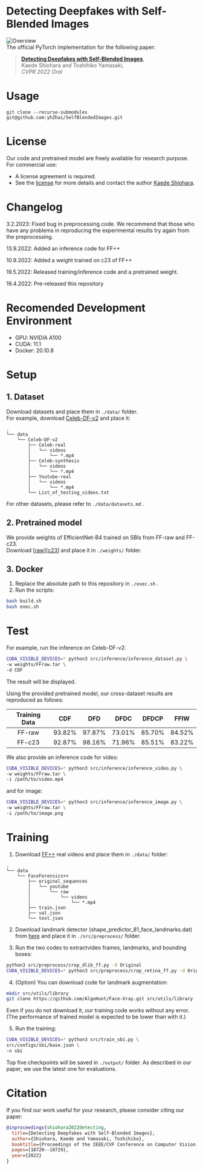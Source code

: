 # Detecting Deepfakes with Self-Blended Images
![Overview](overview.png)  
The official PyTorch implementation for the following paper: 
> [**Detecting Deepfakes with Self-Blended Images**](https://arxiv.org/abs/2204.08376),  
> Kaede Shiohara and Toshihiko Yamasaki,  
> *CVPR 2022 Oral*

# Usage
```shell
git clone --recurse-submodules git@github.com:yhZhai/SelfBlendedImages.git
```

# License
Our code and pretrained model are freely available for research purpose.  
For commercial use: 
- A license agreement is required. 
- See the [license](https://github.com/mapooon/SelfBlendedImages/blob/master/LICENSE) for more details and contact the author [Kaede Shiohara](mailto:shiohara@cvm.t.u-tokyo.ac.jp).


# Changelog
3.2.2023: Fixed bug in preprocessing code. We recommend that those who have any problems in reproducing the experimental results try again from the preprocessing.

13.9.2022: Added an inference code for FF++  

10.9.2022: Added a weight trained on c23 of FF++  

19.5.2022: Released training/inference code and a pretrained weight.

19.4.2022: Pre-released this repository

# Recomended Development Environment
* GPU: NVIDIA A100
* CUDA: 11.1
* Docker: 20.10.8


# Setup
## 1. Dataset
Download datasets and place them in `./data/` folder.  
For example, download [Celeb-DF-v2](https://github.com/yuezunli/celeb-deepfakeforensics) and place it:
```
.
└── data
    └── Celeb-DF-v2
        ├── Celeb-real
        │   └── videos
        │       └── *.mp4
        ├── Celeb-synthesis
        │   └── videos
        │       └── *.mp4
        ├── Youtube-real
        │   └── videos
        │       └── *.mp4
        └── List_of_testing_videos.txt
```
For other datasets, please refer to `./data/datasets.md` .


## 2. Pretrained model
We provide weights of EfficientNet-B4 trained on SBIs from FF-raw and FF-c23.  
Download [[raw](https://drive.google.com/file/d/12sLyqBp0VFwdpA-oZLdIOkOTkz_ZnIhV/view?usp=sharing)][[c23](https://drive.google.com/file/d/1X0-NYT8KPursLZZdxduRQju6E52hauV0/view?usp=sharing)] and place it in `./weights/` folder.

## 3. Docker
1. Replace the absolute path to this repository in `./exec.sh` .
2. Run the scripts:
```bash
bash build.sh
bash exec.sh
```


# Test
For example, run the inference on Celeb-DF-v2:
```bash
CUDA_VISIBLE_DEVICES=* python3 src/inference/inference_dataset.py \
-w weights/FFraw.tar \
-d CDF
```
The result will be displayed.

Using the provided pretrained model, our cross-dataset results are reproduced as follows:

Training Data | CDF | DFD | DFDC | DFDCP | FFIW
:-: | :-: | :-: | :-: | :-: | :-:
FF-raw | 93.82% | 97.87% | 73.01% | 85.70% | 84.52%
FF-c23 | 92.87% | 98.16% | 71.96% | 85.51% | 83.22%


We also provide an inference code for video:
```bash
CUDA_VISIBLE_DEVICES=* python3 src/inference/inference_video.py \
-w weights/FFraw.tar \
-i /path/to/video.mp4
```
and for image:
```bash
CUDA_VISIBLE_DEVICES=* python3 src/inference/inference_image.py \
-w weights/FFraw.tar \
-i /path/to/image.png
```

# Training
1. Download [FF++](https://github.com/ondyari/FaceForensics) real videos and place them in `./data/` folder:
```
.
└── data
    └── FaceForensics++
        ├── original_sequences
        │   └── youtube
        │       └── raw
        │           └── videos
        │               └── *.mp4
        ├── train.json
        ├── val.json
        └── test.json
```
2. Download landmark detector (shape_predictor_81_face_landmarks.dat) from [here](https://github.com/codeniko/shape_predictor_81_face_landmarks) and place it in `./src/preprocess/` folder.  

3. Run the two codes to extractvideo frames, landmarks, and bounding boxes:
```bash
python3 src/preprocess/crop_dlib_ff.py -d Original
CUDA_VISIBLE_DEVICES=* python3 src/preprocess/crop_retina_ff.py -d Original
```

4. (Option) You can download code for landmark augmentation:
```bash
mkdir src/utils/library
git clone https://github.com/AlgoHunt/Face-Xray.git src/utils/library
```
Even if you do not download it, our training code works without any error. (The performance of trained model is expected to be lower than with it.)

5. Run the training:
```bash
CUDA_VISIBLE_DEVICES=* python3 src/train_sbi.py \
src/configs/sbi/base.json \
-n sbi
```
Top five checkpoints will be saved in `./output/` folder. As described in our paper, we use the latest one for evaluations.

# Citation
If you find our work useful for your research, please consider citing our paper:
```bibtex
@inproceedings{shiohara2022detecting,
  title={Detecting Deepfakes with Self-Blended Images},
  author={Shiohara, Kaede and Yamasaki, Toshihiko},
  booktitle={Proceedings of the IEEE/CVF Conference on Computer Vision and Pattern Recognition},
  pages={18720--18729},
  year={2022}
}
```